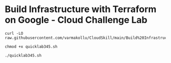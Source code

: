 # Build Infrastructure with Terraform on Google - Cloud Challenge Lab

```
curl -LO raw.githubusercontent.com/varmakollu/CloudSkill/main/Build%20Infrastructure%20with%20Terraform%20on%20Google%20Cloud%20Challenge%20Lab/quicklab345.sh

chmod +x quicklab345.sh

./quicklab345.sh

```
